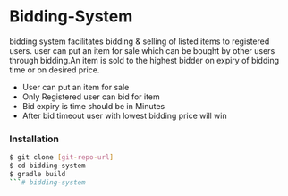 # Bidding-System

bidding system facilitates bidding & selling of listed items to registered users. user can put an item for sale which can be bought by other users through bidding.An item is sold to the highest bidder on expiry of bidding time or on desired price.
  - User can put an item for sale
  - Only Registered user can bid for item
  - Bid expiry is time should be in Minutes
  - After bid timeout user with lowest bidding price will win

### Installation
```sh
$ git clone [git-repo-url]
$ cd bidding-system
$ gradle build
```# bidding-system
